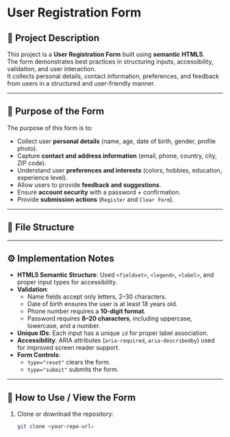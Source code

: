 # User Registration Form

## 📌 Project Description
This project is a **User Registration Form** built using **semantic HTML5**.  
The form demonstrates best practices in structuring inputs, accessibility, validation, and user interaction.  
It collects personal details, contact information, preferences, and feedback from users in a structured and user-friendly manner.

---

## 🎯 Purpose of the Form
The purpose of this form is to:
- Collect user **personal details** (name, age, date of birth, gender, profile photo).
- Capture **contact and address information** (email, phone, country, city, ZIP code).
- Understand user **preferences and interests** (colors, hobbies, education, experience level).
- Allow users to provide **feedback and suggestions**.
- Ensure **account security** with a password + confirmation.
- Provide **submission actions** (`Register` and `Clear Form`).

---

## 📂 File Structure

---

## ⚙️ Implementation Notes
- **HTML5 Semantic Structure**: Used `<fieldset>`, `<legend>`, `<label>`, and proper input types for accessibility.  
- **Validation**:  
  - Name fields accept only letters, 2–30 characters.  
  - Date of birth ensures the user is at least 18 years old.  
  - Phone number requires a **10-digit format**.  
  - Password requires **8–20 characters**, including uppercase, lowercase, and a number.  
- **Unique IDs**: Each input has a unique `id` for proper label association.  
- **Accessibility**: ARIA attributes (`aria-required`, `aria-describedby`) used for improved screen reader support.  
- **Form Controls**:  
  - `type="reset"` clears the form.  
  - `type="submit"` submits the form.  

---

## 🚀 How to Use / View the Form
1. Clone or download the repository:
   ```bash
   git clone <your-repo-url>
